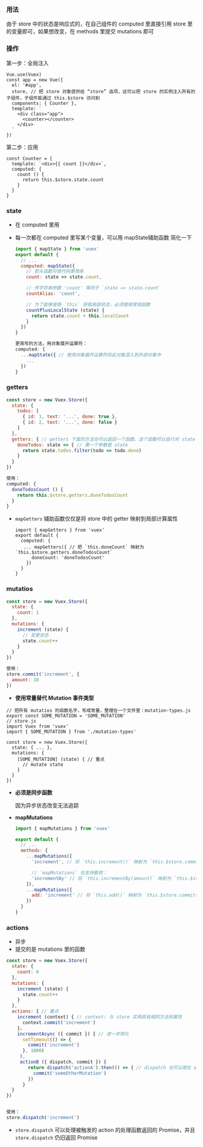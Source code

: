 ### 用法

由于 store 中的状态是响应式的，在自己组件的 computed 里直接引用 store 里的变量即可，如果想改变，在 methods 里提交 mutations 即可

### 操作

第一步：全局注入

```JS
Vue.use(Vuex)
const app = new Vue({
  el: '#app',
  store, // 把 store 对象提供给 “store” 选项，这可以把 store 的实例注入所有的子组件，子组件能通过 this.$store 访问到
  components: { Counter },
  template: `
    <div class="app">
      <counter></counter>
    </div>
  `
})
```

第二步：应用

```JS
const Counter = {
  template: `<div>{{ count }}</div>`,
  computed: {
    count () {
      return this.$store.state.count
    }
  }
}
```

### state

- 在 computed 里用

- 每一次都在 computed 里写某个变量，可以用 mapState辅助函数 简化一下

  ```js
  import { mapState } from 'vuex'
  export default {
    // ...
    computed: mapState({
      // 箭头函数可使代码更简练
      count: state => state.count,
  
      // 传字符串参数 'count' 等同于 `state => state.count`
      countAlias: 'count',
  
      // 为了能够使用 `this` 获取局部状态，必须使用常规函数
      countPlusLocalState (state) {
        return state.count + this.localCount
      }
    })
  }
  
  更简写的方法，用对象展开运算符：
  computed: {
    ...mapState({ // 使用对象展开运算符将此对象混入到外部对象中
      ...
    })
  }
  ```

  

### getters

```js
const store = new Vuex.Store({
  state: {
    todos: [
      { id: 1, text: '...', done: true },
      { id: 2, text: '...', done: false }
    ]
  },
  getters: { // getters 下面的方法也可以返回一个函数，这个函数可以自行对 state 里的数据进行操作
    doneTodos: state => { // 第一个参数是 state
      return state.todos.filter(todo => todo.done)
    }
  }
})

使用：
computed: {
  doneTodosCount () {
    return this.$store.getters.doneTodosCount
  }
}

```

- `mapGetters` 辅助函数仅仅是将 store 中的 getter 映射到局部计算属性

  ```JS
  import { mapGetters } from 'vuex'
  export default {
    computed: {
     ... mapGetters({ // 把 `this.doneCount` 映射为 `this.$store.getters.doneTodosCount`
        doneCount: 'doneTodosCount'
      })
    }
  }
  ```

### mutatios

```js
const store = new Vuex.Store({
  state: {
    count: 1
  },
  mutations: {
    increment (state) {
      // 变更状态
      state.count++
    }
  }
})

使用：
store.commit('increment', {
  amount: 10
})
```

- **使用常量替代 Mutation 事件类型**

```JS
// 把所有 mutatios 的函数名字，写成常量，整理在一个文件里：mutation-types.js
export const SOME_MUTATION = 'SOME_MUTATION'
// store.js
import Vuex from 'vuex'
import { SOME_MUTATION } from './mutation-types'

const store = new Vuex.Store({
  state: { ... },
  mutations: {
    [SOME_MUTATION] (state) { // 重点
      // mutate state
    }
  }
})
```

- **必须是同步函数**

  因为异步状态改变无法追踪

- **mapMutations**

  ```js
  import { mapMutations } from 'vuex'
  
  export default {
    // ...
    methods: {
      ...mapMutations([
        'increment', // 将 `this.increment()` 映射为 `this.$store.commit('increment')`
  
        // `mapMutations` 也支持载荷：
        'incrementBy' // 将 `this.incrementBy(amount)` 映射为 `this.$store.commit('incrementBy', amount)`
      ]),
      ...mapMutations({
        add: 'increment' // 将 `this.add()` 映射为 `this.$store.commit('increment')`
      })
    }
  }
  ```

### actions

- 异步
- 提交的是 mutations 里的函数

```js
const store = new Vuex.Store({
  state: {
    count: 0
  },
  mutations: {
    increment (state) {
      state.count++
    }
  },
  actions: { // 重点
    increment (context) { // context: 与 store 实例具有相同方法和属性
      context.commit('increment')
    }，
    incrementAsync ({ commit }) { // 进一步简化
      setTimeout(() => {
        commit('increment')
      }, 1000)
     ),
     actionB ({ dispatch, commit }) {
        return dispatch('actionA').then(() => { // dispatch 也可以用在 actions 本身里
          commit('someOtherMutation')
        })
      }
  }
})


使用：
store.dispatch('increment')
```

- `store.dispatch` 可以处理被触发的 action 的处理函数返回的 Promise，并且 `store.dispatch` 仍旧返回 Promise

